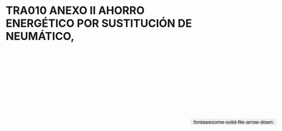 
# TRA010 ANEXO II AHORRO ENERGÉTICO POR SUSTITUCIÓN DE NEUMÁTICO,

<a href='../TRA010 ANEXO II AHORRO ENERGÉTICO POR SUSTITUCIÓN DE NEUMÁTICO,.pdf' download>
<button class='md-button -primary' 
id='download-btn' style="position: fixed; top: 10%; right: 20px; 
        transform: translateY(-50%); z-index: 1000;  border: none; ">
:fontawesome-solid-file-arrow-down: 
</button>
</a>

<div 
    id='../TRA010 ANEXO II AHORRO ENERGÉTICO POR SUSTITUCIÓN DE NEUMÁTICO,.pdf' 
    data-pdf-url='../TRA010 ANEXO II AHORRO ENERGÉTICO POR SUSTITUCIÓN DE NEUMÁTICO,.pdf'
    style=' width: 100%; height: auto;overflow: auto;'>
</div>

